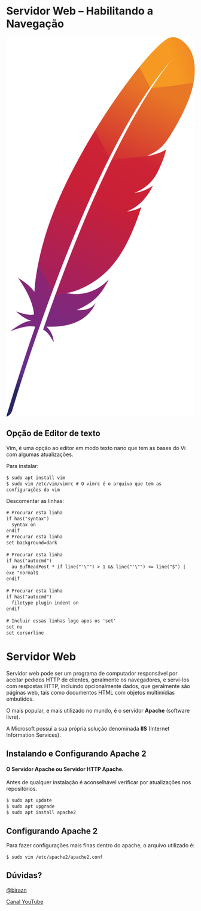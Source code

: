 # Servidor Web – Habilitando a Navegação

<img src="https://github.com/birazn/IDS-IFSPVTP/blob/master/img/apache-logo-3.png" />

## Opção de Editor de texto

Vim, é uma opção ao editor em modo texto nano que tem as bases do Vi com algumas atualizações.

Para instalar:

```shell
$ sudo apt install vim
$ sudo vim /etc/vim/vimrc # O vimrc é o arquivo que tem as configurações do vim
```
Descomentar as linhas:

```shell
# Procurar esta linha
if has("syntax")
  syntax on
endif
# Procurar esta linha
set background=dark

# Procurar esta linha
if has("autocmd")
  au BufReadPost * if line("'\"") > 1 && line("'\"") <= line("$") | exe "normal$
endif

# Procurar esta linha
if has("autocmd")
  filetype plugin indent on
endif

# Incluir essas linhas logo apos os 'set'
set nu
set cursorline
```



# Servidor Web

Servidor web pode ser um programa de computador responsável por aceitar pedidos HTTP de clientes, geralmente os navegadores, e servi-los com respostas HTTP, incluindo opcionalmente dados, que geralmente são páginas web, tais como documentos HTML com objetos multimídias embutidos.

O mais popular, e mais utilizado no mundo, é o servidor **Apache** (software livre).

A Microsoft possui a sua própria solução denominada **IIS** (Internet Information Services).



## Instalando e Configurando Apache 2

#### O Servidor Apache ou Servidor HTTP Apache.

Antes de qualquer instalação é aconselhável verificar por atualizações nos repositórios.

```shell
$ sudo apt update
$ sudo apt upgrade
$ sudo apt install apache2
```

## Configurando Apache 2

Para fazer configurações mais finas dentro do apache, o arquivo utilizado é:

```shell
$ sudo vim /etc/apache2/apache2.conf
```



## Dúvidas?

[@birazn](https://www.instagram.com/birazn)

[Canal YouTube](https://www.youtube.com/birazn)

